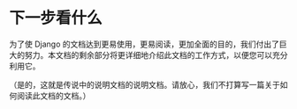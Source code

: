 # 下一步看什么

为了使 Django 的文档达到更易使用，更易阅读，更加全面的目的，我们付出了巨大的努力。本文档的剩余部分将更详细地介绍此文档的工作方式，以便您可以充分利用它。

（是的，这就是传说中的说明文档的说明文档。请放心，我们不打算写一篇关于如何阅读此文档的文档。）


